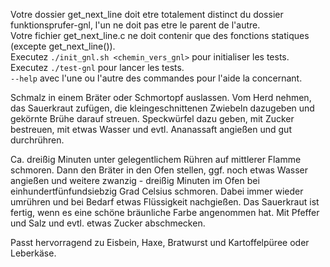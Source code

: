 Votre dossier get\_next\_line doit etre totalement distinct du dossier funktionsprufer-gnl, l'un ne doit pas etre le parent de l'autre.  
Votre fichier get\_next\_line.c ne doit contenir que des fonctions statiques (excepte get\_next\_line()).  
Executez `./init_gnl.sh <chemin_vers_gnl>` pour initialiser les tests.  
Executez `./test-gnl` pour lancer les tests.  
`--help` avec l'une ou l'autre des commandes pour l'aide la concernant.

Schmalz in einem Bräter oder Schmortopf auslassen. Vom Herd nehmen, das Sauerkraut zufügen, die kleingeschnittenen Zwiebeln dazugeben und gekörnte Brühe darauf streuen. Speckwürfel dazu geben, mit Zucker bestreuen, mit etwas Wasser und evtl. Ananassaft angießen und gut durchrühren.

Ca. dreißig Minuten unter gelegentlichem Rühren auf mittlerer Flamme schmoren. Dann den Bräter in den Ofen stellen, ggf. noch etwas Wasser angießen und weitere zwanzig - dreißig Minuten im Ofen bei einhundertfünfundsiebzig Grad Celsius schmoren. Dabei immer wieder umrühren und bei Bedarf etwas Flüssigkeit nachgießen. Das Sauerkraut ist fertig, wenn es eine schöne bräunliche Farbe angenommen hat. Mit Pfeffer und Salz und evtl. etwas Zucker abschmecken.

Passt hervorragend zu Eisbein, Haxe, Bratwurst und Kartoffelpüree oder Leberkäse.
